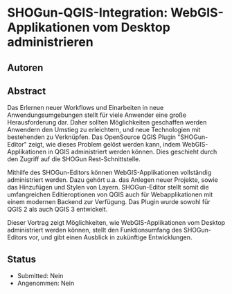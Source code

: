 # SHOGun-QGIS-Integration: WebGIS-Applikationen vom Desktop administrieren

## Autoren

## Abstract

Das Erlernen neuer Workflows und Einarbeiten in neue Anwendungsumgebungen stellt für viele Anwender eine große Herausforderung dar. Daher sollten Möglichkeiten geschaffen werden Anwendern den Umstieg zu erleichtern, und neue Technologien mit bestehenden zu Verknüpfen. Das OpenSource QGIS Plugin "SHOGun-Editor" zeigt, wie dieses Problem gelöst werden kann, indem WebGIS-Applikationen in QGIS administriert werden können. Dies geschieht durch den Zugriff auf die SHOGun Rest-Schnittstelle.

Mithilfe des SHOGun-Editors können WebGIS-Applikationen vollständig administriert werden. Dazu gehört u.a. das Anlegen neuer Projekte, sowie das Hinzufügen und Stylen von Layern. SHOGun-Editor stellt somit die umfangreichen Editieroptionen von QGIS auch für Webapplikationen mit einem modernen Backend zur Verfügung. Das Plugin wurde sowohl für QGIS 2 als auch QGIS 3 entwickelt.

Dieser Vortrag zeigt Möglichkeiten, wie WebGIS-Applikationen vom Desktop administriert werden können, stellt den Funktionsumfang des SHOGun-Editors vor, und gibt einen Ausblick in zukünftige Entwicklungen.

## Status

* Submitted: Nein
* Angenommen: Nein
